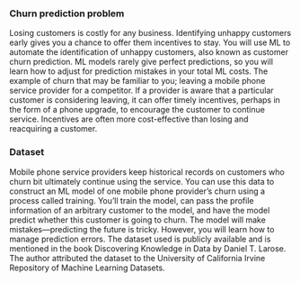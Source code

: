 ### Churn prediction problem
Losing customers is costly for any business. Identifying unhappy customers early gives you a chance to offer them incentives to stay. You will use ML to automate the identification of unhappy customers, also known as customer churn prediction.
ML models rarely give perfect predictions, so you will learn how to adjust for prediction mistakes in your total ML costs.
The example of churn that may be familiar to you; leaving a mobile phone service provider for a competitor. If a provider is aware that a particular customer is considering leaving, it can offer timely incentives, perhaps in the form of a phone upgrade, to encourage the customer to continue service.
Incentives are often more cost-effective than losing and reacquiring a customer.

### Dataset
Mobile phone service providers keep historical records on customers who churn bit ultimately continue using the service. You can use this data to construct an ML model of one mobile phone provider’s churn using a process called training.
You’ll train the model, can pass the profile information of an arbitrary customer to the model, and have the model predict whether this customer is going to churn. The model will make mistakes—predicting the future is tricky. However, you will learn how to manage prediction errors.
The dataset used is publicly available and is mentioned in the book Discovering Knowledge in Data by Daniel T. Larose. The author attributed the dataset to the University of California Irvine Repository of Machine Learning Datasets.
